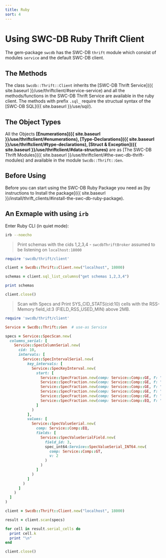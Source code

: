 ```yaml
---
title: Ruby
sort: 4
---
```



# Using SWC-DB Ruby Thrift Client
The gem-package `swcdb` has the SWC-DB ```thrift``` module which consist of modules ```service``` and the default SWC-DB client.

## The Methods
The class `Swcdb::Thrift::Client` inherits the [SWC-DB Thrift Service]({{ site.baseurl }}/use/thriftclient/#service-service) and all the methods/functions in the SWC-DB Thrift Service are available in the ruby client. The methods with prefix ```.sql_``` require the structual syntax of the [SWC-DB SQL]({{ site.baseurl }}/use/sql/).


## The Object Types
All the Objects **[Enumerations]({{ site.baseurl }}/use/thriftclient/#enumerations), [Type-Declarations]({{ site.baseurl }}/use/thriftclient/#type-declarations), [Struct & Exception]({{ site.baseurl }}/use/thriftclient/#data-structures)** are as [The SWC-DB Thrift Modules]({{ site.baseurl }}/use/thriftclient/#the-swc-db-thrift-modules) and available in the module `Swcdb::Thrift::Gen`.



## Before Using
Before you can start using the SWC-DB Ruby Package you need as [by instructions to Install the package]({{ site.baseurl }}/install/thrift_clients/#install-the-swc-db-ruby-package).


## An Exmaple with using `irb`
Enter Ruby CLI (in quiet mode):
```bash
irb --noecho
```

> Print schemas with the cids 1,2,3,4 - `swcdbThriftBroker` assumed to be listening on `localhost:18000`
```ruby
require 'swcdb/thrift/client'

client = Swcdb::Thrift::Client.new("localhost", 18000)

schemas = client.sql_list_columns("get schemas 1,2,3,4")

print schemas

client.close()
```

> Scan with Specs and Print SYS_CID_STATS(cid:10) cells with the RSS-Memory field_id:3 (FIELD_RSS_USED_MIN) above 2MB.
```ruby
require 'swcdb/thrift/client'

Service = Swcdb::Thrift::Gen  # use-as Service

specs = Service::SpecScan.new(
  columns_serial: [
    Service::SpecColumnSerial.new(
      cid: 10,
      intervals: [
        Service::SpecIntervalSerial.new(
          key_intervals: [
            Service::SpecKeyInterval.new(
              start: [
                Service::SpecFraction.new(comp: Service::Comp::GE, f: ""),
                Service::SpecFraction.new(comp: Service::Comp::GE, f: ""),
                Service::SpecFraction.new(comp: Service::Comp::GE, f: ""),
                Service::SpecFraction.new(comp: Service::Comp::GE, f: ""),
                Service::SpecFraction.new(comp: Service::Comp::GE, f: ""),
                Service::SpecFraction.new(comp: Service::Comp::EQ, f: "mem")
              ]
            )
          ],
          values: [
            Service::SpecValueSerial.new(
              comp: Service::Comp::EQ,
              fields: [
                Service::SpecValueSerialField.new(
                  field_id: 3,
                  spec_int64:Service::SpecValueSerial_INT64.new(
                    comp: Service::Comp::GT,
                    v: 2
                  )
                )
              ]
            )
          ]
        )
      ]
    )
  ]
)

client = Swcdb::Thrift::Client.new("localhost", 18000)

result = client.scan(specs)

for cell in result.serial_cells do
  print cell.k
  print "\n"
end

client.close()
```
